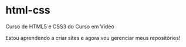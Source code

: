 # html-css
 Curso de HTML5 e CSS3 do Curso em Vídeo


Estou aprendendo a criar sites e agora vou gerenciar meus repositórios!